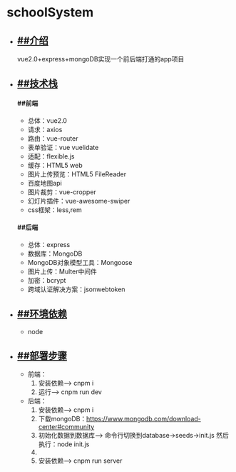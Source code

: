 # schoolSystem
<div>
    <ul>  
        <li>
            <a href="">
                <h2>##介绍</h2>
            </a>
            <div>vue2.0+express+mongoDB实现一个前后端打通的app项目<div>
        </li>
        <li>
            <a href="">
                <h2>##技术栈</h2>
            </a>
            <div>
                <h4>##前端</h4>
                <ul>  
                    <li>总体：vue2.0</li>
                    <li>请求：axios</li>
                    <li>路由：vue-router</li>
                    <li>表单验证：vue vuelidate</li>
                    <li>适配：flexible.js</li>
                    <li>缓存：HTML5 web</li>
                    <li>图片上传预览：HTML5 FileReader</li>
                    <li>百度地图api</li>
                    <li>图片裁剪：vue-cropper</li>
                    <li>幻灯片插件：vue-awesome-swiper</li>
                    <li>css框架：less,rem</li>
                </ul>
            <div>
            <div>
                <h4>##后端</h4>
                <ul>  
                    <li>总体：express</li>
                    <li>数据库：MongoDB</li>
                    <li>MongoDB对象模型工具：Mongoose</li>
                    <li>图片上传：Multer中间件</li>
                    <li>加密：bcrypt</li>
                    <li>跨域认证解决方案：jsonwebtoken</li>
                </ul>
            <div>
        </li>
        <li>
            <a href="">
                <h2>##环境依赖</h2>
            </a>
            <ul>
                <li>node</li>
            </ul>
        </li>
        <li>
            <a href="">
                <h2>##部署步骤</h2>
            </a>
            <ul>
                <li>前端：  
                    <ol>
                        <li>安装依赖——> cnpm i</li>
                        <li>运行——> cnpm run dev</li>
                    </ol>  
                </li>
                <li>后端：  
                    <ol>
                        <li>安装依赖——> cnpm i</li>
                        <li>下载mongoDB：<a href="https://www.mongodb.com/download-center#community">https://www.mongodb.com/download-center#community</a></li>
                        <li>初始化数据到数据库——> 命令行切换到database->seeds->init.js 然后执行：node init.js<li>
                        <li>安装依赖——> cnpm run server </li>
                    </ol>  
                </li>
            </ul>
        </li>
    </ul>
</div>
